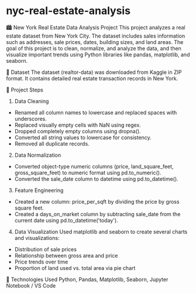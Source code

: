 # nyc-real-estate-analysis
🏙️ New York Real Estate Data Analysis Project
This project analyzes a real estate dataset from New York City. The dataset includes sales information such as addresses, sale prices, dates, building sizes, and land areas. The goal of this project is to clean, normalize, and analyze the data, and then visualize important trends using Python libraries like pandas, matplotlib, and seaborn.

📌 Dataset
The dataset (realtor-data) was downloaded from Kaggle in ZIP format. It contains detailed real estate transaction records in New York.

🔧 Project Steps
1. Data Cleaning
- Renamed all column names to lowercase and replaced spaces with underscores.
- Replaced visually empty cells with NaN using regex.
- Dropped completely empty columns using dropna().
- Converted all string values to lowercase for consistency.
- Removed all duplicate records.

2. Data Normalization
- Converted object-type numeric columns (price, land_square_feet, gross_square_feet) to numeric format using pd.to_numeric().
- Converted the sale_date column to datetime using pd.to_datetime().

3. Feature Engineering
- Created a new column: price_per_sqft by dividing the price by gross square feet.
- Created a days_on_market column by subtracting sale_date from the current date using pd.to_datetime('today').

4. Data Visualization
Used matplotlib and seaborn to create several charts and visualizations:
- Distribution of sale prices
- Relationship between gross area and price
- Price trends over time
- Proportion of land used vs. total area via pie chart

🧰 Technologies Used
Python, Pandas, Matplotlib, Seaborn, Jupyter Notebook / VS Code


